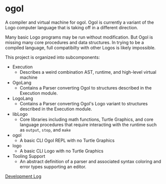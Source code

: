 # ogol

A compiler and virtual machine for ogol. Ogol is currently a variant of the Logo computer language that is taking off in a different direction.

Many basic Logo programs may be run without modification. But Ogol is missing many core procedures and data structures. In trying to be a compiled language, full compatibilty with other Logos is likely impossible.

This project is organized into subcomponents:

- Execution
  - Describes a weird combination AST, runtime, and high-level virtual machine
- OgoLang
  - Contains a Parser converting Ogol to structures described in the Execution module.
- LogoLang
  - Contains a Parser converting Ogol's Logo variant to structures described in the Execution module.
- libLogo
  - Core libraries including math functions, Turtle Graphics, and  core language procedures that require interacting with the runtime such as `output`, `stop`, and `make`
- ogol
  - A basic CLI Ogol REPL with no Turtle Graphics
- logo
  - A basic CLI Logo with no Turtle Graphics
- Tooling Support
  - An abstract definition of a parser and associated syntax coloring and error types supporting an editor.    

[Development Log](Log.md)
